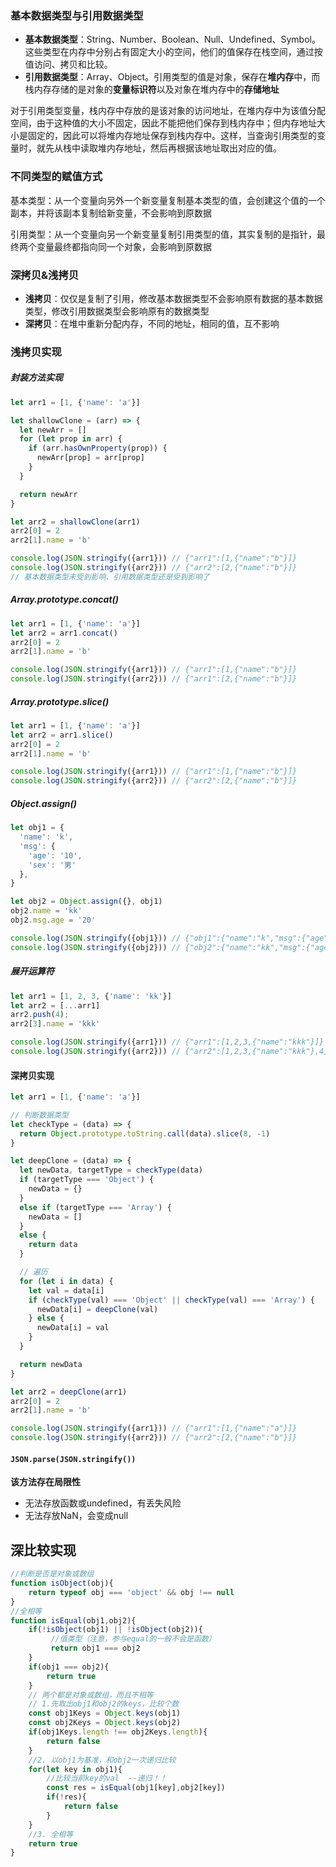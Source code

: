 ### 基本数据类型与引用数据类型
- **基本数据类型**：String、Number、Boolean、Null、Undefined、Symbol。这些类型在内存中分别占有固定大小的空间，他们的值保存在栈空间，通过按值访问、拷贝和比较。
- **引用数据类型**：Array、Object。引用类型的值是对象，保存在**堆内存**中，而栈内存存储的是对象的**变量标识符**以及对象在堆内存中的**存储地址**

对于引用类型变量，栈内存中存放的是该对象的访问地址，在堆内存中为该值分配空间，由于这种值的大小不固定，因此不能把他们保存到栈内存中；但内存地址大小是固定的，因此可以将堆内存地址保存到栈内存中。这样，当查询引用类型的变量时，就先从栈中读取堆内存地址，然后再根据该地址取出对应的值。

### 不同类型的赋值方式

基本类型：从一个变量向另外一个新变量复制基本类型的值，会创建这个值的一个副本，并将该副本复制给新变量，不会影响到原数据

引用类型：从一个变量向另一个新变量复制引用类型的值，其实复制的是指针，最终两个变量最终都指向同一个对象，会影响到原数据
### 深拷贝&浅拷贝
- **浅拷贝**：仅仅是复制了引用，修改基本数据类型不会影响原有数据的基本数据类型，修改引用数据类型会影响原有的数据类型
- **深拷贝**：在堆中重新分配内存，不同的地址，相同的值，互不影响
### 浅拷贝实现
##### 封装方法实现
```javascript
let arr1 = [1, {'name': 'a'}]

let shallowClone = (arr) => {
  let newArr = []
  for (let prop in arr) {
    if (arr.hasOwnProperty(prop)) {
      newArr[prop] = arr[prop]
    }
  }

  return newArr
}

let arr2 = shallowClone(arr1)
arr2[0] = 2
arr2[1].name = 'b'

console.log(JSON.stringify({arr1})) // {"arr1":[1,{"name":"b"}]}
console.log(JSON.stringify({arr2})) // {"arr2":[2,{"name":"b"}]}
// 基本数据类型未受到影响、引用数据类型还是受到影响了
```
##### Array.prototype.concat()
```javascript
let arr1 = [1, {'name': 'a'}]
let arr2 = arr1.concat()
arr2[0] = 2
arr2[1].name = 'b'

console.log(JSON.stringify({arr1})) // {"arr1":[1,{"name":"b"}]}
console.log(JSON.stringify({arr2})) // {"arr1":[2,{"name":"b"}]}
```
##### Array.prototype.slice()
```javascript
let arr1 = [1, {'name': 'a'}]
let arr2 = arr1.slice()
arr2[0] = 2
arr2[1].name = 'b'

console.log(JSON.stringify({arr1})) // {"arr1":[1,{"name":"b"}]}
console.log(JSON.stringify({arr2})) // {"arr2":[2,{"name":"b"}]}
```
##### Object.assign()
```javascript
let obj1 = {
  'name': 'k',
  'msg': {
    'age': '10',
    'sex': '男'
  },
}

let obj2 = Object.assign({}, obj1)
obj2.name = 'kk'
obj2.msg.age = '20'

console.log(JSON.stringify({obj1})) // {"obj1":{"name":"k","msg":{"age":"20","sex":"男"}}}
console.log(JSON.stringify({obj2})) // {"obj2":{"name":"kk","msg":{"age":"20","sex":"男"}}}
```
##### 展开运算符
```javascript
let arr1 = [1, 2, 3, {'name': 'kk'}]
let arr2 = [...arr1]
arr2.push(4); 
arr2[3].name = 'kkk'

console.log(JSON.stringify({arr1})) // {"arr1":[1,2,3,{"name":"kkk"}]}
console.log(JSON.stringify({arr2})) // {"arr2":[1,2,3,{"name":"kkk"},4]}
```
#### 深拷贝实现
```javascript
let arr1 = [1, {'name': 'a'}]

// 判断数据类型
let checkType = (data) => {
  return Object.prototype.toString.call(data).slice(8, -1)
}

let deepClone = (data) => {
  let newData, targetType = checkType(data)
  if (targetType === 'Object') {
    newData = {}
  }
  else if (targetType === 'Array') {
    newData = []
  }
  else {
    return data
  }

  // 遍历
  for (let i in data) {
    let val = data[i]
    if (checkType(val) === 'Object' || checkType(val) === 'Array') {
      newData[i] = deepClone(val)
    } else {
      newData[i] = val
    }
  }

  return newData
}

let arr2 = deepClone(arr1)
arr2[0] = 2
arr2[1].name = 'b'

console.log(JSON.stringify({arr1})) // {"arr1":[1,{"name":"a"}]}
console.log(JSON.stringify({arr2})) // {"arr2":[2,{"name":"b"}]}
```
#### `JSON.parse(JSON.stringify())`

**该方法存在局限性**
- 无法存放函数或undefined，有丢失风险
- 无法存放NaN，会变成null

## 深比较实现
```js
//判断是否是对象或数组
function isObject(obj){
    return typeof obj === 'object' && obj !== null
}
//全相等
function isEqual(obj1,obj2){
    if(!isObject(obj1) || !isObject(obj2)){
         //值类型（注意，参与equal的一般不会是函数）
         return obj1 === obj2
    }
    if(obj1 === obj2){
        return true
    }
    // 两个都是对象或数组，而且不相等
    // 1.先取出obj1和obj2的keys，比较个数
    const obj1Keys = Object.keys(obj1)
    const obj2Keys = Object.keys(obj2)
    if(obj1Keys.length !== obj2Keys.length){
        return false
    }
    //2. 以obj1为基准，和obj2一次递归比较
    for(let key in obj1){
        //比较当前key的val  --递归！！
        const res = isEqual(obj1[key],obj2[key])
        if(!res){
            return false
        }
    }
    //3. 全相等
    return true
}
```